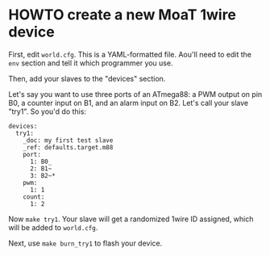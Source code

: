 # HOWTO create a new MoaT 1wire device

First, edit `world.cfg`. This is a YAML-formatted file. Aou'll need to edit
the `env` section and tell it which programmer you use.

Then, add your slaves to the "devices" section.

Let's say you want to use three ports of an ATmega88: a PWM output on pin
B0, a counter input on B1, and an alarm input on B2. Let's call your slave
"try1". So you'd do this:

    devices:
      try1:
        _doc: my first test slave
        _ref: defaults.target.m88
        port:
          1: B0_
          2: B1~
          3: B2~*
        pwm:
          1: 1
        count:
          1: 2

Now `make try1`. Your slave will get a randomized 1wire ID assigned, which
will be added to `world.cfg`.

Next, use `make burn_try1` to flash your device.

